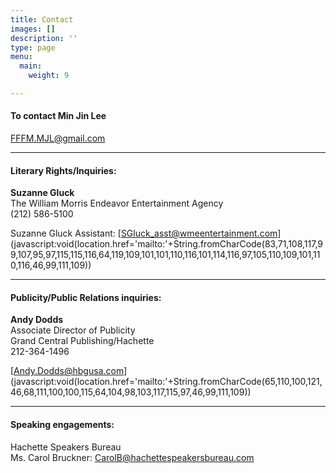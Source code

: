 ```yaml
---
title: Contact
images: []
description: ''
type: page
menu:
  main:
    weight: 9

---
```

#### To contact Min Jin Lee

[FFFM.MJL@gmail.com](mailto:FFFM.MJL@gmail.com)

---

#### Literary Rights/Inquiries:

**Suzanne Gluck**  
The William Morris Endeavor Entertainment Agency  
\(212) 586-5100

Suzanne Gluck Assistant:       \[SGluck_asst@wmeentertainment.com\](javascript:void(location.href='mailto:'+String.fromCharCode(83,71,108,117,99,107,95,97,115,115,116,64,119,109,101,101,110,116,101,114,116,97,105,110,109,101,110,116,46,99,111,109))

---

#### Publicity/Public Relations inquiries:

**Andy Dodds**  
Associate Director of Publicity  
Grand Central Publishing/Hachette  
212-364-1496

\[Andy.Dodds@hbgusa.com\](javascript:void(location.href='mailto:'+String.fromCharCode(65,110,100,121,46,68,111,100,100,115,64,104,98,103,117,115,97,46,99,111,109))

---

#### Speaking engagements:

Hachette Speakers Bureau  
Ms. Carol Bruckner:  CarolB@hachettespeakersbureau.com 